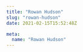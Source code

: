 ```yaml
---
title: "Rowan Hudson"
slug: "rowan-hudson"
date: 2021-02-15T15:52:48Z

meta:
  name: "Rowan Hudson"
---
```



